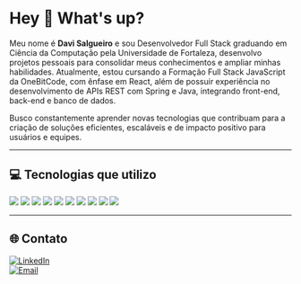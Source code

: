 # Hey 👋 What's up?

Meu nome é **Davi Salgueiro** e sou Desenvolvedor Full Stack graduando em Ciência da Computação pela Universidade de Fortaleza, desenvolvo projetos pessoais para consolidar meus conhecimentos e ampliar minhas habilidades. Atualmente, estou cursando a Formação Full Stack JavaScript da OneBitCode, com ênfase em React, além de possuir experiência no desenvolvimento de APIs REST com Spring e Java, integrando front-end, back-end e banco de dados.

Busco constantemente aprender novas tecnologias que contribuam para a criação de soluções eficientes, escaláveis e de impacto positivo para usuários e equipes.

---

## 💻 Tecnologias que utilizo

<p align="left">
  <img src="https://img.shields.io/badge/java-%23ED8B00.svg?style=for-the-badge&logo=openjdk&logoColor=white"/>
  <img src="https://img.shields.io/badge/javascript-%23323330.svg?style=for-the-badge&logo=javascript&logoColor=%23F7DF1E"/>
  <img src="https://img.shields.io/badge/html5-%23E34F26.svg?style=for-the-badge&logo=html5&logoColor=white"/>
  <img src="https://img.shields.io/badge/css3-%231572B6.svg?style=for-the-badge&logo=css3&logoColor=white"/>
  <img src="https://img.shields.io/badge/python-3670A0?style=for-the-badge&logo=python&logoColor=ffdd54"/>
  <img src="https://img.shields.io/badge/mysql-4479A1.svg?style=for-the-badge&logo=mysql&logoColor=white"/>
  <img src="https://img.shields.io/badge/kotlin-%237F52FF.svg?style=for-the-badge&logo=kotlin&logoColor=white"/>
  <img src="https://img.shields.io/badge/c-%2300599C.svg?style=for-the-badge&logo=c&logoColor=white"/>
  <img src="https://img.shields.io/badge/react-%2320232a.svg?style=for-the-badge&logo=react&logoColor=%2361DAFB"/>
  <img src="https://img.shields.io/badge/Postman-FF6C37?style=for-the-badge&logo=postman&logoColor=white"/>
</p>

---

## 🌐 Contato

[![LinkedIn](https://img.shields.io/badge/LinkedIn-%230077B5.svg?logo=linkedin&logoColor=white)](https://www.linkedin.com/in/davi-salgueiro-8b05ba276/)  
[![Email](https://img.shields.io/badge/Email-D14836?logo=gmail&logoColor=white)](mailto:salgueirodavi01@gmail.com)
